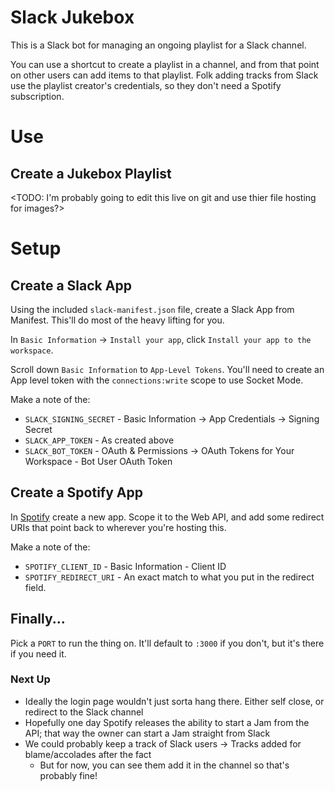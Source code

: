 # Slack Jukebox

This is a Slack bot for managing an ongoing playlist for a Slack channel.

You can use a shortcut to create a playlist in a channel, and from that point on other users can add
items to that playlist. Folk adding tracks from Slack use the playlist creator's credentials, so they 
don't need a Spotify subscription.

# Use

## Create a Jukebox Playlist
<TODO: I'm probably going to edit this live on git and use thier file hosting for images?>

# Setup

## Create a Slack App
Using the included `slack-manifest.json` file, create a Slack App from Manifest. This'll do most of the heavy
lifting for you.

In `Basic Information` -> `Install your app`, click `Install your app to the workspace`. 

Scroll down `Basic Information` to `App-Level Tokens`. You'll need to create an App level token with the
`connections:write` scope to use Socket Mode.

Make a note of the:

- `SLACK_SIGNING_SECRET` - Basic Information -> App Credentials -> Signing Secret
- `SLACK_APP_TOKEN` - As created above
- `SLACK_BOT_TOKEN` - OAuth & Permissions -> OAuth Tokens for Your Workspace - Bot User OAuth Token

## Create a Spotify App
In [Spotify](https://developer.spotify.com/) create a new app. Scope it to the Web API, and add some redirect URIs that point back
to wherever you're hosting this.

Make a note of the:

- `SPOTIFY_CLIENT_ID` - Basic Information - Client ID
- `SPOTIFY_REDIRECT_URI` - An exact match to what you put in the redirect field.

## Finally...
Pick a `PORT` to run the thing on. It'll default to `:3000` if you don't, but it's there if you need it.

### Next Up
- Ideally the login page wouldn't just sorta hang there. Either self close, or redirect to the Slack channel
- Hopefully one day Spotify releases the ability to start a Jam from the API; that way the owner can
start a Jam straight from Slack
- We could probably keep a track of Slack users -> Tracks added for blame/accolades after the fact
  - But for now, you can see them add it in the channel so that's probably fine!